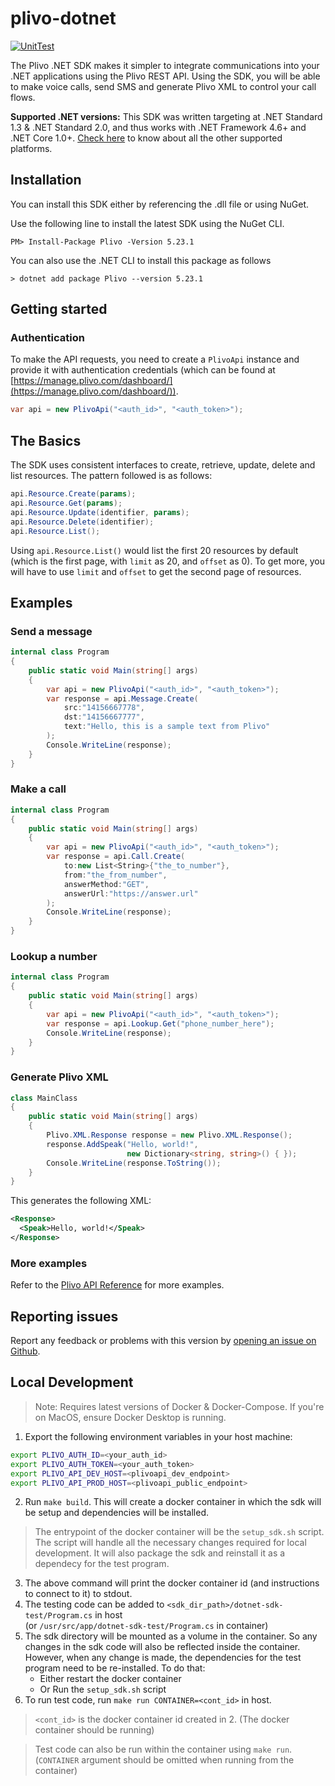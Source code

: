 # plivo-dotnet

[![UnitTest](https://github.com/plivo/plivo-dotnet/actions/workflows/unitTests.yml/badge.svg?branch=master)](https://github.com/plivo/plivo-dotnet/actions/workflows/unitTests.yml)

The Plivo .NET SDK makes it simpler to integrate communications into your .NET applications using the Plivo REST API. Using the SDK, you will be able to make voice calls, send SMS and generate Plivo XML to control your call flows.

**Supported .NET versions:** This SDK was written targeting at .NET Standard 1.3 & .NET Standard 2.0, and thus works with .NET Framework 4.6+ and .NET Core 1.0+. [Check here](https://docs.microsoft.com/en-us/dotnet/standard/net-standard) to know about all the other supported platforms.

## Installation
You can install this SDK either by referencing the .dll file or using NuGet.

Use the following line to install the latest SDK using the NuGet CLI.

```
PM> Install-Package Plivo -Version 5.23.1
```

You can also use the .NET CLI to install this package as follows

```
> dotnet add package Plivo --version 5.23.1
```

## Getting started

### Authentication
To make the API requests, you need to create a `PlivoApi` instance and provide it with authentication credentials (which can be found at [https://manage.plivo.com/dashboard/](https://manage.plivo.com/dashboard/)).

```csharp
var api = new PlivoApi("<auth_id>", "<auth_token>");
```

## The Basics
The SDK uses consistent interfaces to create, retrieve, update, delete and list resources. The pattern followed is as follows:

```csharp
api.Resource.Create(params);
api.Resource.Get(params);
api.Resource.Update(identifier, params);
api.Resource.Delete(identifier);
api.Resource.List();
```

Using `api.Resource.List()` would list the first 20 resources by default (which is the first page, with `limit` as 20, and `offset` as 0). To get more, you will have to use `limit` and `offset` to get the second page of resources.

## Examples

### Send a message

```csharp
internal class Program
{
    public static void Main(string[] args)
    {
        var api = new PlivoApi("<auth_id>", "<auth_token>");
        var response = api.Message.Create(
            src:"14156667778",
            dst:"14156667777",
            text:"Hello, this is a sample text from Plivo"
        );
        Console.WriteLine(response);
    }
}
```

### Make a call

```csharp
internal class Program
{
    public static void Main(string[] args)
    {
        var api = new PlivoApi("<auth_id>", "<auth_token>");
        var response = api.Call.Create(
            to:new List<String>{"the_to_number"},
            from:"the_from_number",
            answerMethod:"GET",
            answerUrl:"https://answer.url"
        );
        Console.WriteLine(response);
    }
}
```

### Lookup a number

```csharp
internal class Program
{
    public static void Main(string[] args)
    {
        var api = new PlivoApi("<auth_id>", "<auth_token>");
        var response = api.Lookup.Get("phone_number_here");
        Console.WriteLine(response);
    }
}
```

### Generate Plivo XML

```csharp
class MainClass
{
    public static void Main(string[] args)
    {
        Plivo.XML.Response response = new Plivo.XML.Response();
        response.AddSpeak("Hello, world!",
                          new Dictionary<string, string>() { });
        Console.WriteLine(response.ToString());
    }
}
```

This generates the following XML:

```xml
<Response>
  <Speak>Hello, world!</Speak>
</Response>
```

### More examples
Refer to the [Plivo API Reference](https://api-reference.plivo.com/latest/net/introduction/overview) for more examples.

## Reporting issues
Report any feedback or problems with this version by [opening an issue on Github](https://github.com/plivo/plivo-dotnet/issues).

## Local Development
> Note: Requires latest versions of Docker & Docker-Compose. If you're on MacOS, ensure Docker Desktop is running.
1. Export the following environment variables in your host machine:
```bash
export PLIVO_AUTH_ID=<your_auth_id>
export PLIVO_AUTH_TOKEN=<your_auth_token>
export PLIVO_API_DEV_HOST=<plivoapi_dev_endpoint>
export PLIVO_API_PROD_HOST=<plivoapi_public_endpoint>
```
2. Run `make build`. This will create a docker container in which the sdk will be setup and dependencies will be installed.
> The entrypoint of the docker container will be the `setup_sdk.sh` script. The script will handle all the necessary changes required for local development. It will also package the sdk and reinstall it as a dependecy for the test program.
3. The above command will print the docker container id (and instructions to connect to it) to stdout.
4. The testing code can be added to `<sdk_dir_path>/dotnet-sdk-test/Program.cs` in host  
 (or `/usr/src/app/dotnet-sdk-test/Program.cs` in container)
5. The sdk directory will be mounted as a volume in the container. So any changes in the sdk code will also be reflected inside the container. However, when any change is made, the dependencies for the test program need to be re-installed. To do that:
    * Either restart the docker container
    * Or Run the `setup_sdk.sh` script
6. To run test code, run `make run CONTAINER=<cont_id>` in host.
> `<cont_id>` is the docker container id created in 2.
(The docker container should be running)

> Test code can also be run within the container using
`make run`. (`CONTAINER` argument should be omitted when running from the container)